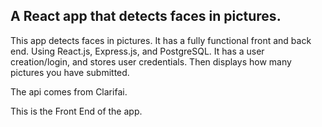 ## A React app that detects faces in pictures.

This app detects faces in pictures. It has a fully functional front and back end. Using React.js, Express.js, and PostgreSQL. It has a user creation/login, and stores user credentials. Then displays how many pictures you have submitted.

The api comes from Clarifai.

This is the Front End of the app.
